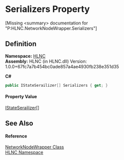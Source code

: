 # Serializers Property


\[Missing &lt;summary&gt; documentation for "P:HLNC.NetworkNodeWrapper.Serializers"\]



## Definition
**Namespace:** <a href="N_HLNC">HLNC</a>  
**Assembly:** HLNC (in HLNC.dll) Version: 1.0.0+67fc7a7b454bc0ade857a4ae4930fb238e351d35

**C#**
``` C#
public IStateSerailizer[] Serializers { get; }
```



#### Property Value
<a href="T_HLNC_Serialization_Serializers_IStateSerailizer">IStateSerailizer</a>[]

## See Also


#### Reference
<a href="T_HLNC_NetworkNodeWrapper">NetworkNodeWrapper Class</a>  
<a href="N_HLNC">HLNC Namespace</a>  
